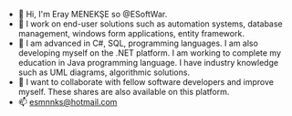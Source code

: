 - 👋 Hi, I'm Eray MENEKŞE so @ESoftWar.
- 👀 I work on end-user solutions such as automation systems, database management, windows form applications, entity framework.
- 🌱 I am advanced in C#, SQL, programming languages. I am also developing myself on the .NET platform. I am working to complete my education in Java programming language. I have industry knowledge such as UML diagrams, algorithmic solutions. 
- 💞️ I want to collaborate with fellow software developers and improve myself. These shares are also available on this platform.
- 📫 esmnnks@hotmail.com

<!---
ESoftWar/ESoftWar is a ✨ special ✨ repository because its `README.md` (this file) appears on your GitHub profile.
You can click the Preview link to take a look at your changes.
--->
